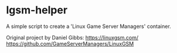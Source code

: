 # lgsm-helper
A simple script to create a 'Linux Game Server Managers' container.

Original project by Daniel Gibbs:
https://linuxgsm.com/
https://github.com/GameServerManagers/LinuxGSM
